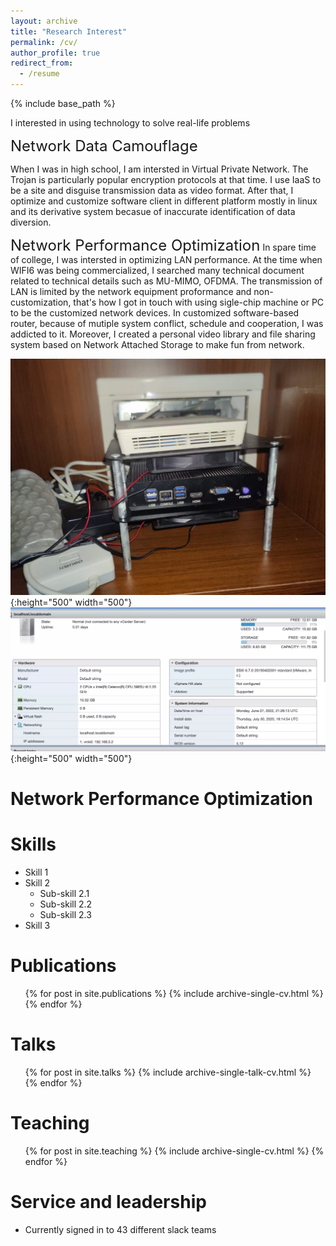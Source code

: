 ```yaml
---
layout: archive
title: "Research Interest"
permalink: /cv/
author_profile: true
redirect_from:
  - /resume
---
```


{% include base_path %}



I interested in using technology to solve real-life problems 

<font size=5>Network Data Camouflage</font>

When I was in high school, I am intersted in Virtual Private Network. The Trojan is particularly popular encryption protocols at that time. I use IaaS to be a site and disguise transmission data as video format. After that, I optimize and customize software client in different platform mostly in linux and its derivative system becasue of inaccurate identification of data diversion. 




<font size=5>Network Performance Optimization</font>
In spare time of college, I was intersted in optimizing LAN performance. At the time when WIFI6 was being commercialized, I searched many technical document related to technical details such as MU-MIMO, OFDMA. The transmission of LAN is limited by the network equipment proformance and non-customization, that's how I got in touch with using sigle-chip machine or PC to be the customized network devices. In customized software-based router, because of mutiple system conflict, schedule and cooperation, I was addicted to it. Moreover, I created a personal video library and file sharing system based on Network Attached Storage to make fun from network. 


![a](https://github.com/chriswong-6/Homepage.github.io/raw/master/_pages/a.JPG){:height="500" width="500"}
![b](https://github.com/chriswong-6/Homepage.github.io/raw/master/_pages/b.JPG){:height="500" width="500"}


# Network Performance Optimization
<!-- * Summer 2015: Research Assistant
  * Github University
  * Duties included: Tagging issues
  * Supervisor: Professor Git

* Fall 2015: Research Assistant
  * Github University
  * Duties included: Merging pull requests
  * Supervisor: Professor Hub -->
  
Skills
======
* Skill 1
* Skill 2
  * Sub-skill 2.1
  * Sub-skill 2.2
  * Sub-skill 2.3
* Skill 3

Publications
======
  <ul>{% for post in site.publications %}
    {% include archive-single-cv.html %}
  {% endfor %}</ul>
  
Talks
======
  <ul>{% for post in site.talks %}
    {% include archive-single-talk-cv.html %}
  {% endfor %}</ul>
  
Teaching
======
  <ul>{% for post in site.teaching %}
    {% include archive-single-cv.html %}
  {% endfor %}</ul>
  
Service and leadership
======
* Currently signed in to 43 different slack teams
